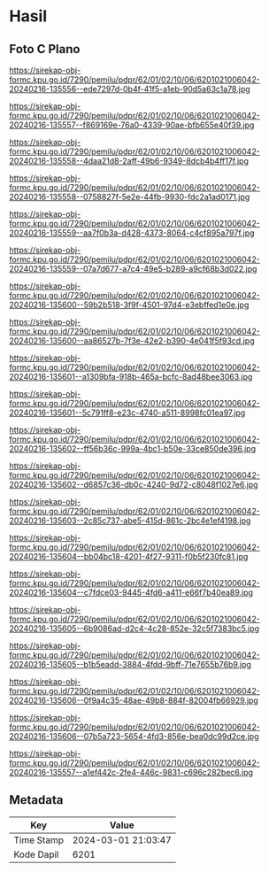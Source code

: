 # Hasil

## Foto C Plano

https://sirekap-obj-formc.kpu.go.id/7290/pemilu/pdpr/62/01/02/10/06/6201021006042-20240216-135556--ede7297d-0b4f-41f5-a1eb-90d5a63c1a78.jpg

https://sirekap-obj-formc.kpu.go.id/7290/pemilu/pdpr/62/01/02/10/06/6201021006042-20240216-135557--f869169e-76a0-4339-90ae-bfb655e40f39.jpg

https://sirekap-obj-formc.kpu.go.id/7290/pemilu/pdpr/62/01/02/10/06/6201021006042-20240216-135558--4daa21d8-2aff-49b6-9349-8dcb4b4ff17f.jpg

https://sirekap-obj-formc.kpu.go.id/7290/pemilu/pdpr/62/01/02/10/06/6201021006042-20240216-135558--0758827f-5e2e-44fb-9930-fdc2a1ad0171.jpg

https://sirekap-obj-formc.kpu.go.id/7290/pemilu/pdpr/62/01/02/10/06/6201021006042-20240216-135559--aa7f0b3a-d428-4373-8064-c4cf895a797f.jpg

https://sirekap-obj-formc.kpu.go.id/7290/pemilu/pdpr/62/01/02/10/06/6201021006042-20240216-135559--07a7d677-a7c4-49e5-b289-a9cf68b3d022.jpg

https://sirekap-obj-formc.kpu.go.id/7290/pemilu/pdpr/62/01/02/10/06/6201021006042-20240216-135600--59b2b518-3f9f-4501-97d4-e3ebffed1e0e.jpg

https://sirekap-obj-formc.kpu.go.id/7290/pemilu/pdpr/62/01/02/10/06/6201021006042-20240216-135600--aa86527b-7f3e-42e2-b390-4e041f5f93cd.jpg

https://sirekap-obj-formc.kpu.go.id/7290/pemilu/pdpr/62/01/02/10/06/6201021006042-20240216-135601--a1309bfa-918b-465a-bcfc-8ad48bee3063.jpg

https://sirekap-obj-formc.kpu.go.id/7290/pemilu/pdpr/62/01/02/10/06/6201021006042-20240216-135601--5c791ff8-e23c-4740-a511-8998fc01ea97.jpg

https://sirekap-obj-formc.kpu.go.id/7290/pemilu/pdpr/62/01/02/10/06/6201021006042-20240216-135602--ff56b36c-999a-4bc1-b50e-33ce850de396.jpg

https://sirekap-obj-formc.kpu.go.id/7290/pemilu/pdpr/62/01/02/10/06/6201021006042-20240216-135602--d6857c36-db0c-4240-9d72-c8048f1027e6.jpg

https://sirekap-obj-formc.kpu.go.id/7290/pemilu/pdpr/62/01/02/10/06/6201021006042-20240216-135603--2c85c737-abe5-415d-861c-2bc4e1ef4198.jpg

https://sirekap-obj-formc.kpu.go.id/7290/pemilu/pdpr/62/01/02/10/06/6201021006042-20240216-135604--bb04bc18-4201-4f27-9311-f0b5f230fc81.jpg

https://sirekap-obj-formc.kpu.go.id/7290/pemilu/pdpr/62/01/02/10/06/6201021006042-20240216-135604--c7fdce03-9445-4fd6-a411-e66f7b40ea89.jpg

https://sirekap-obj-formc.kpu.go.id/7290/pemilu/pdpr/62/01/02/10/06/6201021006042-20240216-135605--6b9086ad-d2c4-4c28-852e-32c5f7383bc5.jpg

https://sirekap-obj-formc.kpu.go.id/7290/pemilu/pdpr/62/01/02/10/06/6201021006042-20240216-135605--b1b5eadd-3884-4fdd-9bff-71e7655b76b9.jpg

https://sirekap-obj-formc.kpu.go.id/7290/pemilu/pdpr/62/01/02/10/06/6201021006042-20240216-135606--0f9a4c35-48ae-49b8-884f-82004fb66929.jpg

https://sirekap-obj-formc.kpu.go.id/7290/pemilu/pdpr/62/01/02/10/06/6201021006042-20240216-135606--07b5a723-5654-4fd3-856e-bea0dc99d2ce.jpg

https://sirekap-obj-formc.kpu.go.id/7290/pemilu/pdpr/62/01/02/10/06/6201021006042-20240216-135557--a1ef442c-2fe4-446c-9831-c696c282bec6.jpg


## Metadata

| Key        | Value               |
| ---------- | ------------------- |
| Time Stamp | 2024-03-01 21:03:47 |
| Kode Dapil | 6201                |



